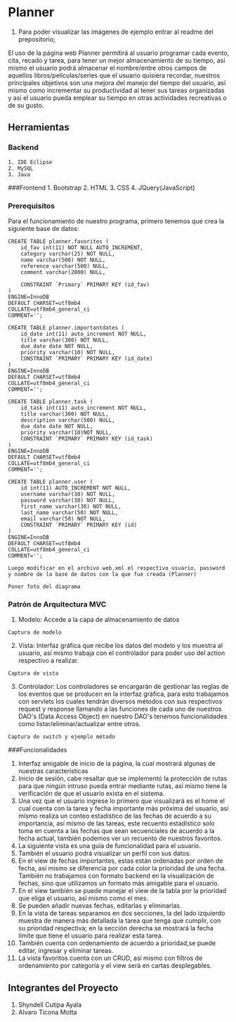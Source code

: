 # Planner
1. Para poder visualizar las imágenes de ejemplo entrar al readme del prepositorio;

El uso de la página web Planner permitirá al usuario programar cada evento, cita, recado y tarea, para tener un mejor almacenamiento de su tiempo, así mismo el usuario podrá almacenar el nombre/entre otros campos de aquellos libros/películas/series que el usuario quisiera recordar, nuestros principales objetivos son una mejora del manejo del tiempo del usuario, así mismo como incrementar su productividad al tener sus tareas organizadas y así el usuario pueda emplear su tiempo en otras actividades recreativas o de su gusto.

## Herramientas
### Backend
	1. IDE Eclipse
	2. MySQL
	3. Java
	
###Frontend
	1. Bootstrap
	2. HTML
	3. CSS
	4. JQuery(JavaScript)

### Prerequisitos

Para el funcionamiento de nuestro programa, primero tenemos que crea la siguiente base de datos:

	CREATE TABLE planner.favorites (
		id_fav int(11) NOT NULL AUTO_INCREMENT,
		category varchar(25) NOT NULL,
		name varchar(500) NOT NULL,
		reference varchar(500) NULL,
		comment varchar(2000) NULL,
		
		CONSTRAINT `Primary` PRIMARY KEY (id_fav)
	)
	ENGINE=InnoDB
	DEFAULT CHARSET=utf8mb4
	COLLATE=utf8mb4_general_ci
	COMMENT='';

	CREATE TABLE planner.importantdates (
		id_date int(11) auto_increment NOT NULL,
		title varchar(300) NOT NULL,
		due_date date NOT NULL,
		priority varchar(10) NOT NULL,
		CONSTRAINT `PRIMARY` PRIMARY KEY (id_date)
	)
	ENGINE=InnoDB
	DEFAULT CHARSET=utf8mb4
	COLLATE=utf8mb4_general_ci
	COMMENT='';

	CREATE TABLE planner.task (
		id_task int(11) auto_increment NOT NULL,
		title varchar(300) NOT NULL,
		description varchar(500) NULL,
		due_date date NOT NULL,
		priority varchar(10)NOT NULL,
		CONSTRAINT `PRIMARY` PRIMARY KEY (id_task)
	)
	ENGINE=InnoDB
	DEFAULT CHARSET=utf8mb4
	COLLATE=utf8mb4_general_ci
	COMMENT='';

	CREATE TABLE planner.user (
		id int(11) AUTO_INCREMENT NOT NULL,
		username varchar(30) NOT NULL,
		password varchar(30) NOT NULL,
		first_name varchar(30) NOT NULL,
		last_name varchar(50) NOT NULL,
		email varchar(50) NOT NULL,
		CONSTRAINT `PRIMARY` PRIMARY KEY (id)
	)
	ENGINE=InnoDB
	DEFAULT CHARSET=utf8mb4
	COLLATE=utf8mb4_general_ci
	COMMENT='';
	
	Luego modificar en el archivo web.xml el respectivo usuario, password y nombre de la base de datos con la que fue creada (Planner)
```
Poner foto del diagrama
```

### Patrón de Arquitectura MVC
1. Modelo:
	Accede a la capa de almacenamiento de datos
	
```
Captura de modelo 
```
2. Vista:
	Interfaz gráfica que recibe los datos del modelo y los muestra al usuario,	así mismo trabaja con el controlador para poder uso del action respectivo a realizar.
```
Captura de vista
```
3. Controlador:
	Los controladores se encargarán de gestionar las reglas de los eventos que se producen en la interfaz gráfica, para esto trabajamos con servlets los cuales tendrán diversos métodos con sus respectivos request y response llamando a las funciones de cada uno de nuestros DAO's (Data Access Object) en nuestro DAO's tenemos funcionalidades como listar/eliminar/actualizar entre otros.

```
Captura de switch y ejemplo método 
```

###Funcionalidades
1. Interfaz amigable de inicio de la página, la cual mostrará algunas de nuestras características
2. Inicio de sesión, cabe resaltar que se implementó la protección de rutas para que ningún intruso pueda entrar mediante rutas, así mismo tiene la verificación de que el usuario exista en el sistema.
3. Una vez que el usuario ingrese lo primero que visualizará es el home el cual cuenta con la tarea y fecha importante más próxima del usuario, así mismo realiza un conteo estadístico de las fechas de acuerdo a su importancia, así mismo de las tareas, este recuento estadístico solo toma en cuenta a las fechas que sean secuenciales de acuerdo a la fecha actual, también podemos ver un recuento de nuestros favoritos.
4. La siguiente vista es una guía de funcionalidad para el usuario.
5. También el usuario podrá visualizar un perfil con sus datos.
6. En el view de fechas importantes, estas están ordenadas por orden de fecha, así mismo se diferencia por cada color la prioridad de una fecha.
	También no trabajamos con formato backend en la visualización de fechas, sino que utilizamos un formato más amigable para el usuario.
7. En el view también se puede manejar el view de la tabla por la prioridad que eliga el usuario, así mismo como el mes.
8. Se pueden añadir nuevas fechas, editarlas y eliminarlas.
9. En la vista de tareas separamos en dos secciones, la del lado izquierdo muestra de manera más detallada la tarea que tenga que cumplir, con su prioridad respectiva; en la sección derecha se mostrará la fecha límite que tiene el usuario para realizar esta tarea.
10. También cuenta con ordenamiento de acuerdo a prioridad,se puede editar, ingresar y eliminar tareas.
11. La vista favoritos cuenta con un CRUD, así mismo con filtros de ordenamiento por categoría y el view será en cartas desplegables.  



## Integrantes del Proyecto
1. Shyndell Cutipa Ayala
2. Alvaro Ticona Motta
